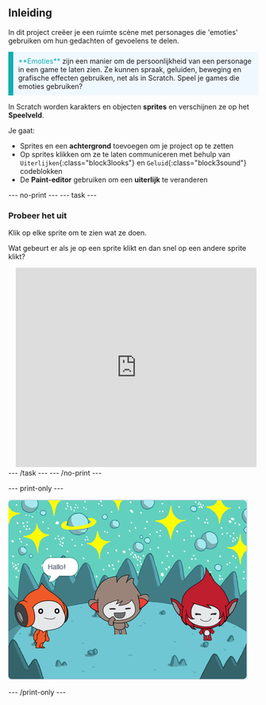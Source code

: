 ## Inleiding

In dit project creëer je een ruimte scène met personages die 'emoties' gebruiken om hun gedachten of gevoelens te delen.

<p style="border-left: solid; border-width:10px; border-color: #0faeb0; background-color: aliceblue; padding: 10px;">
<span style="color: #0faeb0">**Emoties**</span> zijn een manier om de persoonlijkheid van een personage in een game te laten zien. Ze kunnen spraak, geluiden, beweging en grafische effecten gebruiken, net als in Scratch. Speel je games die emoties gebruiken?
</p>

In Scratch worden karakters en objecten **sprites** en verschijnen ze op het **Speelveld**.

Je gaat:
+ Sprites en een **achtergrond** toevoegen om je project op te zetten
+ Op sprites klikken om ze te laten communiceren met behulp van `Uiterlijken`{:class="block3looks"} en `Geluid`{:class="block3sound"} codeblokken
+ De **Paint-editor** gebruiken om een **uiterlijk** te veranderen

--- no-print --- --- task ---
### Probeer het uit
<div style="display: flex; flex-wrap: wrap">
<div style="flex-basis: 175px; flex-grow: 1">  
Klik op elke sprite om te zien wat ze doen. 

Wat gebeurt er als je op een sprite klikt en dan snel op een andere sprite klikt?
</div>
<div class="scratch-preview" style="margin-left: 15px;">
  <iframe allowtransparency="true" width="485" height="402" src="https://scratch.mit.edu/projects/embed/595587060/?autostart=false" frameborder="0"></iframe>
</div>
</div>
--- /task --- --- /no-print ---

--- print-only ---

![Het voltooide project.](images/showcase_static.png)

--- /print-only ---


